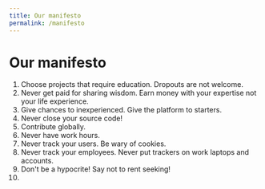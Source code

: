 ```yaml
---
title: Our manifesto
permalink: /manifesto
---
```


# Our manifesto

1. Choose projects that require education. Dropouts are not welcome.
2. Never get paid for sharing wisdom. Earn money with your expertise not your life experience.
3. Give chances to inexperienced. Give the platform to starters. 
4. Never close your source code!
5. Contribute globally.
6. Never have work hours. 
7. Never track your users. Be wary of cookies.
8. Never track your employees. Never put trackers on work laptops and accounts.
9. Don't be a hypocrite! Say not to rent seeking!
10. 

